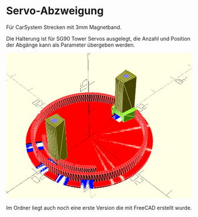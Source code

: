 # Servo-Abzweigung

Für CarSystem Strecken mit 3mm Magnetband.

Die Halterung ist für SG90 Tower Servos ausgelegt, die Anzahl und Position der Abgänge kann als Parameter übergeben werden. 

![30 Grad Abzweig links, Doppelabzweig mit 22.5 und 45 Grad rechts](Servoabzweig.png)

Im Ordner liegt auch noch eine erste Version die mit FreeCAD erstellt wurde.
